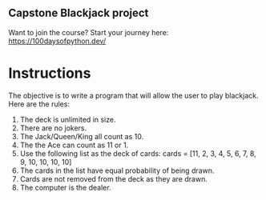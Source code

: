 ## Capstone Blackjack project
Want to join the course? Start your journey here:   https://100daysofpython.dev/


# Instructions

The objective is to write a program that will allow the user to play blackjack. Here are the rules:

1. The deck is unlimited in size. 
2. There are no jokers. 
3. The Jack/Queen/King all count as 10.
4. The the Ace can count as 11 or 1.
5. Use the following list as the deck of cards:
     cards = [11, 2, 3, 4, 5, 6, 7, 8, 9, 10, 10, 10, 10]
6. The cards in the list have equal probability of being drawn.
7. Cards are not removed from the deck as they are drawn.
8. The computer is the dealer.


